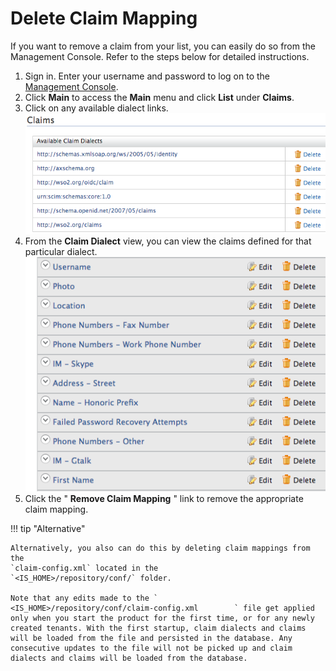 # Delete Claim Mapping

If you want to remove a claim from your list, you can easily do so from
the Management Console. Refer to the steps below for detailed
instructions.

1.  Sign in. Enter your username and password to log on to the
    [Management Console](../../../deploy/get-started/get-started-with-the-management-console).
2.  Click **Main** to access the **Main** menu and click **List** under
    **Claims**.
3.  Click on any available dialect links.  
    ![dialect-links.png](../../assets/img/guides/dialect-links.png)
4.  From the **Claim Dialect** view, you can view the claims defined for
    that particular dialect.  
    ![claim-dialect-view](../../assets/img/guides/claim-dialect-view.png)
5.  Click the " **Remove Claim Mapping** " link to remove the
    appropriate claim mapping.

!!! tip "Alternative"
    
    Alternatively, you also can do this by deleting claim mappings from the
    `claim-config.xml` located in the
    `<IS_HOME>/repository/conf/` folder.
    
    Note that any edits made to the `                   <IS_HOME>/repository/conf/claim-config.xml        ` file get applied only when you start the product for the first time, or for any newly created tenants. With the first startup, claim dialects and claims will be loaded from the file and persisted in the database. Any consecutive updates to the file will not be picked up and claim dialects and claims will be loaded from the database.
    
